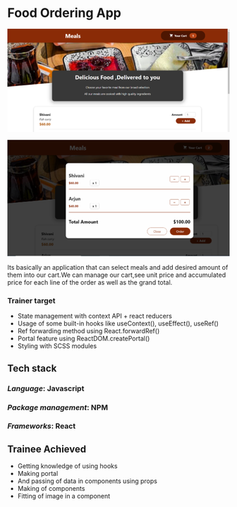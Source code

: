 # **Food Ordering App**
![](r1.png)



![](r2.png)


Its basically an application that can select meals and add desired amount of them into our cart.We can manage our cart,see unit price and accumulated price for each line of the order as well as the grand total.

### Trainer target
- State management with context API + react reducers
- Usage of some built-in hooks like useContext(), useEffect(), useRef()
- Ref forwarding method using React.forwardRef()
- Portal feature using ReactDOM.createPortal()
- Styling with SCSS modules

## Tech stack
### _Language_: Javascript
### _Package management_: NPM
### _Frameworks_: React

## Trainee Achieved
- Getting knowledge of using hooks
- Making portal
- And passing of data in components using props
- Making of components
- Fitting of image in a component

